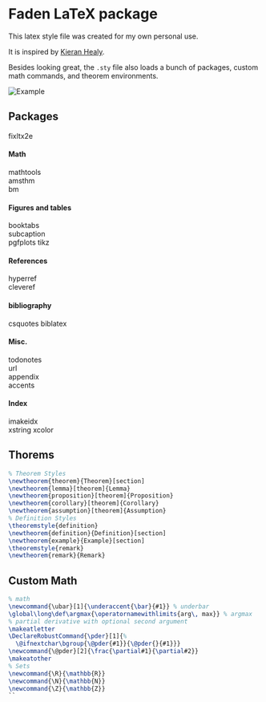 
# Faden LaTeX package
This latex style file was created for my own personal use. 

It is inspired by [Kieran Healy](http://kieranhealy.org/).

Besides looking great, the `.sty` file also loads a bunch of packages, custom math commands, and theorem environments.

![Example](https://www.dropbox.com/s/g9wookgr8c6a0q3/image.png?dl=1 "Example")

## Packages
fixltx2e                  
#### Math
mathtools                 
amsthm                    
bm                        
#### Figures and tables
booktabs                  
subcaption                
pgfplots
tikz 
#### References
hyperref                  
cleveref                  
#### bibliography
csquotes
biblatex
#### Misc.
todonotes           
url                       
appendix              
accents                   
#### Index
imakeidx                
xstring
xcolor

## Thorems

```latex
% Theorem Styles
\newtheorem{theorem}{Theorem}[section]
\newtheorem{lemma}[theorem]{Lemma}
\newtheorem{proposition}[theorem]{Proposition}
\newtheorem{corollary}[theorem]{Corollary}
\newtheorem{assumption}[theorem]{Assumption}
% Definition Styles
\theoremstyle{definition}
\newtheorem{definition}{Definition}[section]
\newtheorem{example}{Example}[section]
\theoremstyle{remark}
\newtheorem{remark}{Remark}
```

## Custom Math

```latex
% math
\newcommand{\ubar}[1]{\underaccent{\bar}{#1}} % underbar
\global\long\def\argmax{\operatornamewithlimits{arg\, max}} % argmax
% partial derivative with optional second argument
\makeatletter
\DeclareRobustCommand{\pder}[1]{%
  \@ifnextchar\bgroup{\@pder{#1}}{\@pder{}{#1}}}
\newcommand{\@pder}[2]{\frac{\partial#1}{\partial#2}}
\makeatother
% Sets
\newcommand{\R}{\mathbb{R}}
\newcommand{\N}{\mathbb{N}}
\newcommand{\Z}{\mathbb{Z}}
``